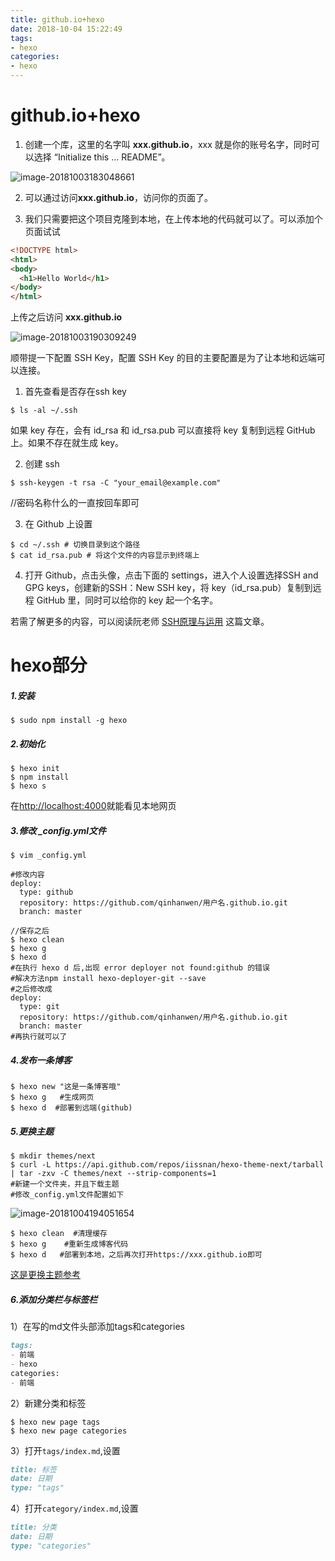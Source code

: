 ```yaml
---
title: github.io+hexo
date: 2018-10-04 15:22:49
tags: 
- hexo
categories: 
- hexo
---
```


# github.io+hexo

1. 创建一个库，这里的名字叫 **xxx.github.io**，xxx 就是你的账号名字，同时可以选择 “Initialize this … README”。

![image-20181003183048661](http://www.qinhanwen.xyz/images/WX20181204-175001@2x.png)

2. 可以通过访问**xxx.github.io**，访问你的页面了。

3. 我们只需要把这个项目克隆到本地，在上传本地的代码就可以了。可以添加个页面试试

```html
<!DOCTYPE html>
<html>
<body>
  <h1>Hello World</h1>
</body>
</html>
```

上传之后访问 **xxx.github.io**

![image-20181003190309249](http://www.qinhanwen.xyz/images/image-20181003190309249.png)

顺带提一下配置 SSH Key，配置 SSH Key 的目的主要配置是为了让本地和远端可以连接。

1. 首先查看是否存在ssh key

```shell
$ ls -al ~/.ssh
```

如果 key 存在，会有 id_rsa 和 id_rsa.pub 可以直接将 key 复制到远程 GitHub 上。如果不存在就生成 key。

2. 创建 ssh

```shell
$ ssh-keygen -t rsa -C "your_email@example.com"
```

//密码名称什么的一直按回车即可

3. 在 Github 上设置

```shell
$ cd ~/.ssh # 切换目录到这个路径
$ cat id_rsa.pub # 将这个文件的内容显示到终端上
```

4. 打开 Github，点击头像，点击下面的 settings，进入个人设置选择SSH and GPG keys，创建新的SSH：New SSH key，将 key（id_rsa.pub）复制到远程 GitHub 里，同时可以给你的 key 起一个名字。

若需了解更多的内容，可以阅读阮老师 [SSH原理与运用](http://www.ruanyifeng.com/blog/2011/12/ssh_remote_login.html ) 这篇文章。

# hexo部分

##### 1.安装

```shell
$ sudo npm install -g hexo
```

##### 2.初始化

```shell
$ hexo init 
$ npm install
$ hexo s
```

在[http://localhost:4000](http://localhost:4000/)就能看见本地网页

##### 3.修改 _config.yml文件

```shell
$ vim _config.yml

#修改内容
deploy:
  type: github
  repository: https://github.com/qinhanwen/用户名.github.io.git
  branch: master
```

```shell
//保存之后
$ hexo clean
$ hexo g
$ hexo d
#在执行 hexo d 后,出现 error deployer not found:github 的错误
#解决方法npm install hexo-deployer-git --save
#之后修改成
deploy:
  type: git
  repository: https://github.com/qinhanwen/用户名.github.io.git
  branch: master
#再执行就可以了
```

##### 4.发布一条博客

```shell
$ hexo new "这是一条博客哦"
$ hexo g   #生成网页
$ hexo d  #部署到远端(github)
```

##### 5.更换主题

```shell
$ mkdir themes/next  
$ curl -L https://api.github.com/repos/iissnan/hexo-theme-next/tarball | tar -zxv -C themes/next --strip-components=1
#新建一个文件夹，并且下载主题
#修改_config.yml文件配置如下
```

![image-20181004194051654](http://www.qinhanwen.xyz/images/image-20181004194051654.png)

```shell
$ hexo clean  #清理缓存
$ hexo g    #重新生成博客代码
$ hexo d   #部署到本地，之后再次打开https://xxx.github.io即可
```

[这是更换主题参考](https://github.com/iissnan/hexo-theme-next )



##### 6.添加分类栏与标签栏

1）在写的md文件头部添加tags和categories

```markdown
tags: 
- 前端
- hexo
categories: 
- 前端
```



2）新建分类和标签

```shell
$ hexo new page tags
$ hexo new page categories
```



3）打开`tags/index.md`,设置

```markdown
title: 标签
date: 日期
type: "tags"
```



4）打开`category/index.md`,设置

```markdown
title: 分类
date: 日期
type: "categories"
```






